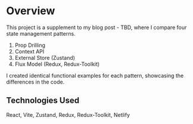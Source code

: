 # Overview

This project is a supplement to my blog post - TBD, where I compare four state management patterns.
1. Prop Drilling
2. Context API
3. External Store (Zustand)
4. Flux Model (Redux, Redux-Toolkit)

I created identical functional examples for each pattern, showcasing the differences in the code. 

## Technologies Used

React, Vite, Zustand, Redux, Redux-Toolkit, Netlify